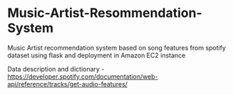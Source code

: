 # Music-Artist-Resommendation-System
Music Artist recommendation system based on song features from spotify dataset using flask and deployment in Amazon EC2 instance

Data description and dictionary - https://developer.spotify.com/documentation/web-api/reference/tracks/get-audio-features/
